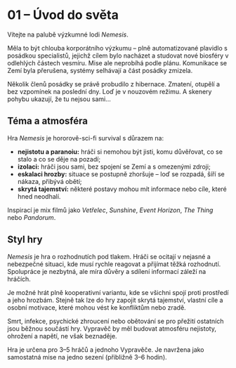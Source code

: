 # 01 – Úvod do světa

Vítejte na palubě výzkumné lodi *Nemesis*.

Měla to být chlouba korporátního výzkumu – plně automatizované plavidlo s posádkou specialistů, jejichž cílem bylo nacházet a studovat nové biosféry v odlehlých částech vesmíru. Mise ale neprobíhá podle plánu. Komunikace se Zemí byla přerušena, systémy selhávají a část posádky zmizela.

Několik členů posádky se právě probudilo z hibernace. Zmatení, otupělí a bez vzpomínek na poslední dny. Loď je v nouzovém režimu. A skenery pohybu ukazují, že tu nejsou sami…


## Téma a atmosféra

Hra *Nemesis* je hororově-sci-fi survival s důrazem na:

- **nejistotu a paranoiu:** hráči si nemohou být jisti, komu důvěřovat, co se stalo a co se děje na pozadí;
- **izolaci:** hráči jsou sami, bez spojení se Zemí a s omezenými zdroji;
- **eskalaci hrozby:** situace se postupně zhoršuje – loď se rozpadá, šíří se nákaza, přibývá obětí;
- **skrytá tajemství:** některé postavy mohou mít informace nebo cíle, které hned neodhalí.

Inspirací je mix filmů jako *Vetřelec*, *Sunshine*, *Event Horizon*, *The Thing* nebo *Pandorum*.


## Styl hry

*Nemesis* je hra o rozhodnutích pod tlakem. Hráči se ocitají v nejasné a nebezpečné situaci, kde musí rychle reagovat a přijímat těžká rozhodnutí. Spolupráce je nezbytná, ale míra důvěry a sdílení informací záleží na hráčích.

Je možné hrát plně kooperativní variantu, kde se všichni spojí proti prostředí a jeho hrozbám. Stejně tak lze do hry zapojit skrytá tajemství, vlastní cíle a osobní motivace, které mohou vést ke konfliktům nebo zradě.

Smrt, infekce, psychické zhroucení nebo obětování se pro přežití ostatních jsou běžnou součástí hry. Vypravěč by měl budovat atmosféru nejistoty, ohrožení a napětí, ne však beznaděje.

Hra je určena pro 3–5 hráčů a jednoho Vypravěče. Je navržena jako samostatná mise na jedno sezení (přibližně 3–6 hodin).

